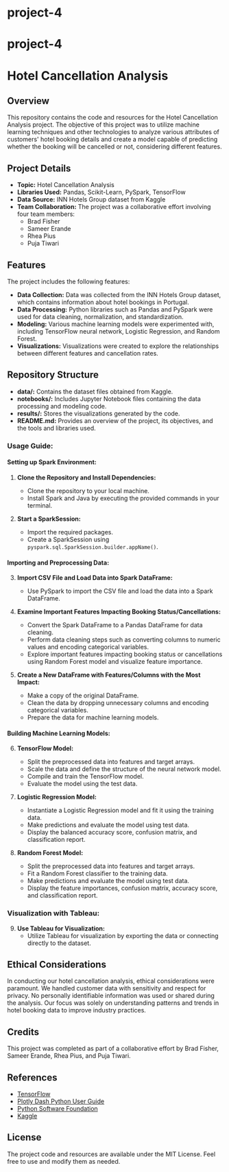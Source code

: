 # project-4
# project-4

# Hotel Cancellation Analysis

## Overview 
This repository contains the code and resources for the Hotel Cancellation Analysis project. The objective of this project was to utilize machine learning techniques and other technologies to analyze various attributes of customers' hotel booking details and create a model capable of predicting whether the booking will be cancelled or not, considering different features.

## Project Details
- **Topic:** Hotel Cancellation Analysis
- **Libraries Used:** Pandas, Scikit-Learn, PySpark, TensorFlow
- **Data Source:** INN Hotels Group dataset from Kaggle
- **Team Collaboration:** The project was a collaborative effort involving four team members:
  - Brad Fisher
  - Sameer Erande
  - Rhea Pius
  - Puja Tiwari

## Features
The project includes the following features:

- **Data Collection:** Data was collected from the INN Hotels Group dataset, which contains information about hotel bookings in Portugal.
- **Data Processing:** Python libraries such as Pandas and PySpark were used for data cleaning, normalization, and standardization.
- **Modeling:** Various machine learning models were experimented with, including TensorFlow neural network, Logistic Regression, and Random Forest.
- **Visualizations:** Visualizations were created to explore the relationships between different features and cancellation rates.

## Repository Structure
- **data/:** Contains the dataset files obtained from Kaggle.
- **notebooks/:** Includes Jupyter Notebook files containing the data processing and modeling code.
- **results/:** Stores the visualizations generated by the code.
- **README.md:** Provides an overview of the project, its objectives, and the tools and libraries used.


### Usage Guide:

#### Setting up Spark Environment:

1. **Clone the Repository and Install Dependencies:**
   - Clone the repository to your local machine.
   - Install Spark and Java by executing the provided commands in your terminal.

2. **Start a SparkSession:**
   - Import the required packages.
   - Create a SparkSession using `pyspark.sql.SparkSession.builder.appName()`.

#### Importing and Preprocessing Data:

3. **Import CSV File and Load Data into Spark DataFrame:**
   - Use PySpark to import the CSV file and load the data into a Spark DataFrame.

4. **Examine Important Features Impacting Booking Status/Cancellations:**
   - Convert the Spark DataFrame to a Pandas DataFrame for data cleaning.
   - Perform data cleaning steps such as converting columns to numeric values and encoding categorical variables.
   - Explore important features impacting booking status or cancellations using Random Forest model and visualize feature importance.

5. **Create a New DataFrame with Features/Columns with the Most Impact:**
   - Make a copy of the original DataFrame.
   - Clean the data by dropping unnecessary columns and encoding categorical variables.
   - Prepare the data for machine learning models.

#### Building Machine Learning Models:

6. **TensorFlow Model:**
   - Split the preprocessed data into features and target arrays.
   - Scale the data and define the structure of the neural network model.
   - Compile and train the TensorFlow model.
   - Evaluate the model using the test data.

7. **Logistic Regression Model:**
   - Instantiate a Logistic Regression model and fit it using the training data.
   - Make predictions and evaluate the model using test data.
   - Display the balanced accuracy score, confusion matrix, and classification report.

8. **Random Forest Model:**
   - Split the preprocessed data into features and target arrays.
   - Fit a Random Forest classifier to the training data.
   - Make predictions and evaluate the model using test data.
   - Display the feature importances, confusion matrix, accuracy score, and classification report.

### Visualization with Tableau:

9. **Use Tableau for Visualization:**
   - Utilize Tableau for visualization by exporting the data or connecting directly to the dataset.


## Ethical Considerations
In conducting our hotel cancellation analysis, ethical considerations were paramount. We handled customer data with sensitivity and respect for privacy. No personally identifiable information was used or shared during the analysis. Our focus was solely on understanding patterns and trends in hotel booking data to improve industry practices.

## Credits
This project was completed as part of a collaborative effort by Brad Fisher, Sameer Erande, Rhea Pius, and Puja Tiwari.

## References
- [TensorFlow](https://www.tensorflow.org/)
- [Plotly Dash Python User Guide](https://dash.plotly.com/)
- [Python Software Foundation](https://pypi.org/project/folium/)
- [Kaggle](https://www.kaggle.com/)

## License
The project code and resources are available under the MIT License. Feel free to use and modify them as needed.

